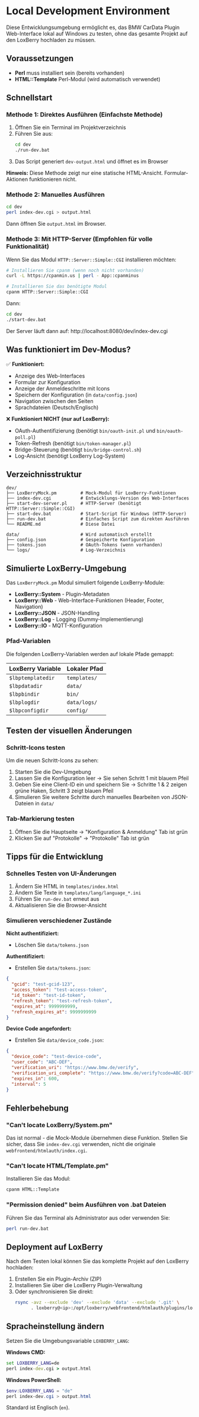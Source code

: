 # Local Development Environment

Diese Entwicklungsumgebung ermöglicht es, das BMW CarData Plugin Web-Interface lokal auf Windows zu testen, ohne das gesamte Projekt auf den LoxBerry hochladen zu müssen.

## Voraussetzungen

- **Perl** muss installiert sein (bereits vorhanden)
- **HTML::Template** Perl-Modul (wird automatisch verwendet)

## Schnellstart

### Methode 1: Direktes Ausführen (Einfachste Methode)

1. Öffnen Sie ein Terminal im Projektverzeichnis
2. Führen Sie aus:
   ```bash
   cd dev
   ./run-dev.bat
   ```
3. Das Script generiert `dev-output.html` und öffnet es im Browser

**Hinweis:** Diese Methode zeigt nur eine statische HTML-Ansicht. Formular-Aktionen funktionieren nicht.

### Methode 2: Manuelles Ausführen

```bash
cd dev
perl index-dev.cgi > output.html
```

Dann öffnen Sie `output.html` im Browser.

### Methode 3: Mit HTTP-Server (Empfohlen für volle Funktionalität)

Wenn Sie das Modul `HTTP::Server::Simple::CGI` installieren möchten:

```bash
# Installieren Sie cpanm (wenn noch nicht vorhanden)
curl -L https://cpanmin.us | perl - App::cpanminus

# Installieren Sie das benötigte Modul
cpanm HTTP::Server::Simple::CGI
```

Dann:
```bash
cd dev
./start-dev.bat
```

Der Server läuft dann auf: http://localhost:8080/dev/index-dev.cgi

## Was funktioniert im Dev-Modus?

✅ **Funktioniert:**
- Anzeige des Web-Interfaces
- Formular zur Konfiguration
- Anzeige der Anmeldeschritte mit Icons
- Speichern der Konfiguration (in `data/config.json`)
- Navigation zwischen den Seiten
- Sprachdateien (Deutsch/Englisch)

❌ **Funktioniert NICHT (nur auf LoxBerry):**
- OAuth-Authentifizierung (benötigt `bin/oauth-init.pl` und `bin/oauth-poll.pl`)
- Token-Refresh (benötigt `bin/token-manager.pl`)
- Bridge-Steuerung (benötigt `bin/bridge-control.sh`)
- Log-Ansicht (benötigt LoxBerry Log-System)

## Verzeichnisstruktur

```
dev/
├── LoxBerryMock.pm         # Mock-Modul für LoxBerry-Funktionen
├── index-dev.cgi           # Entwicklungs-Version des Web-Interfaces
├── start-dev-server.pl     # HTTP-Server (benötigt HTTP::Server::Simple::CGI)
├── start-dev.bat           # Start-Script für Windows (HTTP-Server)
├── run-dev.bat             # Einfaches Script zum direkten Ausführen
└── README.md               # Diese Datei

data/                       # Wird automatisch erstellt
├── config.json             # Gespeicherte Konfiguration
├── tokens.json             # OAuth-Tokens (wenn vorhanden)
└── logs/                   # Log-Verzeichnis
```

## Simulierte LoxBerry-Umgebung

Das `LoxBerryMock.pm` Modul simuliert folgende LoxBerry-Module:

- **LoxBerry::System** - Plugin-Metadaten
- **LoxBerry::Web** - Web-Interface-Funktionen (Header, Footer, Navigation)
- **LoxBerry::JSON** - JSON-Handling
- **LoxBerry::Log** - Logging (Dummy-Implementierung)
- **LoxBerry::IO** - MQTT-Konfiguration

### Pfad-Variablen

Die folgenden LoxBerry-Variablen werden auf lokale Pfade gemappt:

| LoxBerry Variable | Lokaler Pfad |
|-------------------|--------------|
| `$lbptemplatedir` | `templates/` |
| `$lbpdatadir` | `data/` |
| `$lbpbindir` | `bin/` |
| `$lbplogdir` | `data/logs/` |
| `$lbpconfigdir` | `config/` |

## Testen der visuellen Änderungen

### Schritt-Icons testen

Um die neuen Schritt-Icons zu sehen:

1. Starten Sie die Dev-Umgebung
2. Lassen Sie die Konfiguration leer → Sie sehen Schritt 1 mit blauem Pfeil
3. Geben Sie eine Client-ID ein und speichern Sie → Schritte 1 & 2 zeigen grüne Haken, Schritt 3 zeigt blauen Pfeil
4. Simulieren Sie weitere Schritte durch manuelles Bearbeiten von JSON-Dateien in `data/`

### Tab-Markierung testen

1. Öffnen Sie die Hauptseite → "Konfiguration & Anmeldung" Tab ist grün
2. Klicken Sie auf "Protokolle" → "Protokolle" Tab ist grün

## Tipps für die Entwicklung

### Schnelles Testen von UI-Änderungen

1. Ändern Sie HTML in `templates/index.html`
2. Ändern Sie Texte in `templates/lang/language_*.ini`
3. Führen Sie `run-dev.bat` erneut aus
4. Aktualisieren Sie die Browser-Ansicht

### Simulieren verschiedener Zustände

**Nicht authentifiziert:**
- Löschen Sie `data/tokens.json`

**Authentifiziert:**
- Erstellen Sie `data/tokens.json`:
```json
{
  "gcid": "test-gcid-123",
  "access_token": "test-access-token",
  "id_token": "test-id-token",
  "refresh_token": "test-refresh-token",
  "expires_at": 9999999999,
  "refresh_expires_at": 9999999999
}
```

**Device Code angefordert:**
- Erstellen Sie `data/device_code.json`:
```json
{
  "device_code": "test-device-code",
  "user_code": "ABC-DEF",
  "verification_uri": "https://www.bmw.de/verify",
  "verification_uri_complete": "https://www.bmw.de/verify?code=ABC-DEF",
  "expires_in": 600,
  "interval": 5
}
```

## Fehlerbehebung

### "Can't locate LoxBerry/System.pm"

Das ist normal - die Mock-Module übernehmen diese Funktion. Stellen Sie sicher, dass Sie `index-dev.cgi` verwenden, nicht die originale `webfrontend/htmlauth/index.cgi`.

### "Can't locate HTML/Template.pm"

Installieren Sie das Modul:
```bash
cpanm HTML::Template
```

### "Permission denied" beim Ausführen von .bat Dateien

Führen Sie das Terminal als Administrator aus oder verwenden Sie:
```bash
perl run-dev.bat
```

## Deployment auf LoxBerry

Nach dem Testen lokal können Sie das komplette Projekt auf den LoxBerry hochladen:

1. Erstellen Sie ein Plugin-Archiv (ZIP)
2. Installieren Sie über die LoxBerry Plugin-Verwaltung
3. Oder synchronisieren Sie direkt:
   ```bash
   rsync -avz --exclude 'dev' --exclude 'data' --exclude '.git' \
         . loxberry@<ip>:/opt/loxberry/webfrontend/htmlauth/plugins/loxberry-bmw-cardata/
   ```

## Spracheinstellung ändern

Setzen Sie die Umgebungsvariable `LOXBERRY_LANG`:

**Windows CMD:**
```cmd
set LOXBERRY_LANG=de
perl index-dev.cgi > output.html
```

**Windows PowerShell:**
```powershell
$env:LOXBERRY_LANG = "de"
perl index-dev.cgi > output.html
```

Standard ist Englisch (`en`).

